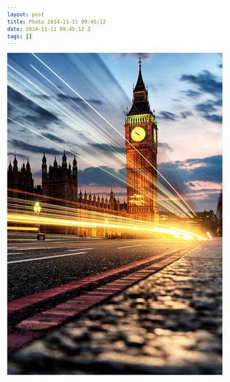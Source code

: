 ```yaml
---
layout: post
title: Photo 2014-11-11 09:45:12
date: 2014-11-11 09:45:12 Z
tags: []
---
```

![](/media/2014/11/102352045252.jpg)
